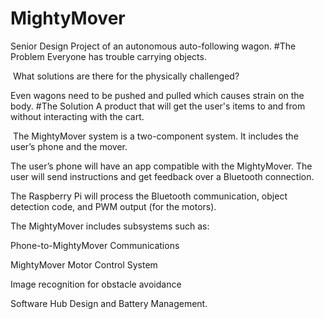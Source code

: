# MightyMover
Senior Design Project of an autonomous auto-following wagon.
#The Problem
Everyone has trouble carrying objects.  ​

​
What solutions are there for the physically challenged?​


Even wagons need to be pushed and pulled which causes strain on the body.​
#The Solution​
A product that will get the user's items to and from without interacting with the cart.​

​
​The MightyMover system is a two-component system. It includes the user’s phone and the mover. ​

The user’s phone will have an app compatible with the MightyMover. The user will send instructions and get feedback over a Bluetooth connection. ​

The Raspberry Pi will process the Bluetooth communication, object detection code, and PWM output (for the motors). ​

The MightyMover includes subsystems such as: ​

Phone-to-MightyMover Communications ​

MightyMover Motor Control System ​

Image recognition for obstacle avoidance

Software Hub Design and Battery Management.  ​